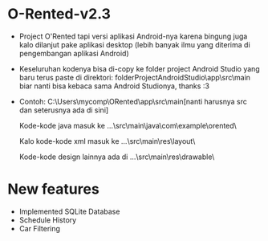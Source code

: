 # O-Rented-v2.3
- Project O'Rented tapi versi aplikasi Android-nya karena bingung juga kalo dilanjut pake aplikasi desktop (lebih banyak ilmu yang diterima di pengembangan aplikasi Android)

- Keseluruhan kodenya bisa di-copy ke folder project Android Studio yang baru terus paste di direktori:
folderProjectAndroidStudio\app\src\main
biar nanti bisa kebaca sama Android Studionya, thanks :3

- Contoh:
  C:\Users\mycomp\ORented\app\src\main\[nanti harusnya src dan seterusnya ada di sini]

  Kode-kode java masuk ke ...\src\main\java\com\example\orented\

  Kalo kode-kode xml masuk ke ...\src\main\res\layout\

  Kode-kode design lainnya ada di ...\src\main\res\drawable\

# New features
- Implemented SQLite Database
- Schedule History
- Car Filtering
